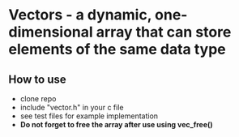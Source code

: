 # Vectors - a dynamic, one-dimensional array that can store elements of the same data type

## How to use
- clone repo
- include "vector.h" in your c file
- see test files for example implementation
- **Do not forget to free the array after use using vec_free()**

